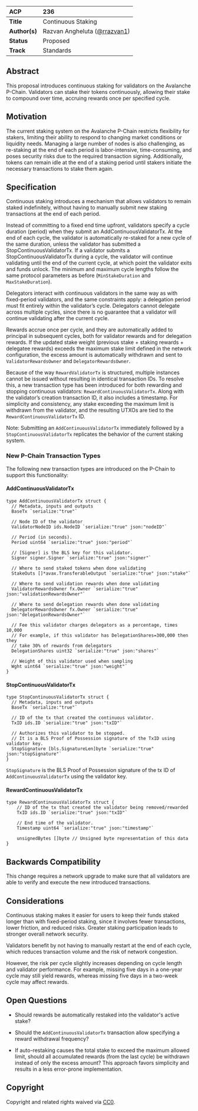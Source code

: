 | ACP           | 236                                                         |
|:--------------|:------------------------------------------------------------|
| **Title**     | Continuous Staking                                          |
| **Author(s)** | Razvan Angheluta ([@rrazvan1](https://github.com/rrazvan1)) |
| **Status**    | Proposed                                                    |
| **Track**     | Standards                                                   |

## Abstract

This proposal introduces continuous staking for validators on the Avalanche P-Chain. Validators can stake their tokens
continuously, allowing their stake to compound over time, accruing rewards once per specified cycle.

## Motivation

The current staking system on the Avalanche P-Chain restricts flexibility for stakers, limiting their ability to respond
to changing market conditions or liquidity needs. Managing a large number of nodes is also challenging, as re-staking at
the end of each period is labor-intensive, time-consuming, and poses security risks due to
the required transaction signing. Additionally, tokens can remain idle at the end of a staking period
until stakers initiate the necessary transactions to stake them again.

## Specification

Continuous staking introduces a mechanism that allows validators to remain staked indefinitely, without having to
manually submit new staking transactions at the end of each period.

Instead of committing to a fixed end time upfront, validators specify a cycle duration (period) when they submit an
AddContinuousValidatorTx. At the end of each cycle, the validator is automatically re-staked for a new cycle of the same
duration, unless the validator has submitted a StopContinuousValidatorTx. If a validator submits a
StopContinuousValidatorTx during a cycle, the validator will continue validating until the end of the current cycle, at
which point the validator exits and funds unlock. The minimum and maximum cycle lengths follow the same protocol
parameters as before (`MinStakeDuration` and `MaxStakeDuration`).

Delegators interact with continuous validators in the same way as with fixed-period validators, and the same constraints
apply: a delegation period must fit entirely within the validator’s cycle. Delegators cannot delegate across multiple
cycles, since there is no guarantee that a validator will continue validating after the current cycle.

Rewards accrue once per cycle, and they are automatically added to principal in subsequent cycles, both for validator
rewards and for delegation rewards. If the updated stake weight (previous stake + staking rewards + delegatee rewards)
exceeds the maximum stake limit defined in the network configuration, the excess amount is automatically withdrawn and
sent to `ValidatorRewardsOwner` and `DelegatorRewardsOwner`.

Because of the way `RewardValidatorTx` is structured, multiple instances cannot be issued without resulting in identical
transaction IDs. To resolve this, a new transaction type has been introduced for both rewarding and stopping continuous
validators: `RewardContinuousValidatorTx`. Along with the validator’s creation transaction ID, it also includes a
timestamp. For simplicity and consistency, any stake exceeding the maximum limit is withdrawn from the validator, and
the resulting UTXOs are tied to the `RewardContinuousValidatorTx` ID.

Note: Submitting an `AddContinuousValidatorTx` immediately followed by a `StopContinuousValidatorTx` replicates
the behavior of the current staking system.

### New P-Chain Transaction Types

The following new transaction types are introduced on the P-Chain to support this functionality:

#### AddContinuousValidatorTx

```golang
type AddContinuousValidatorTx struct {
  // Metadata, inputs and outputs
  BaseTx `serialize:"true"`
  
  // Node ID of the validator
  ValidatorNodeID ids.NodeID `serialize:"true" json:"nodeID"`
  
  // Period (in seconds).
  Period uint64 `serialize:"true" json:"period"`
  
  // [Signer] is the BLS key for this validator.
  Signer signer.Signer `serialize:"true" json:"signer"`
  
  // Where to send staked tokens when done validating
  StakeOuts []*avax.TransferableOutput `serialize:"true" json:"stake"`
  
  // Where to send validation rewards when done validating
  ValidatorRewardsOwner fx.Owner `serialize:"true" json:"validationRewardsOwner"`
  
  // Where to send delegation rewards when done validating
  DelegatorRewardsOwner fx.Owner `serialize:"true" json:"delegationRewardsOwner"`
  
  // Fee this validator charges delegators as a percentage, times 10,000
  // For example, if this validator has DelegationShares=300,000 then they
  // take 30% of rewards from delegators
  DelegationShares uint32 `serialize:"true" json:"shares"`
  
  // Weight of this validator used when sampling
  Wght uint64 `serialize:"true" json:"weight"`
}

```

#### StopContinuousValidatorTx

```golang
type StopContinuousValidatorTx struct {
  // Metadata, inputs and outputs
  BaseTx `serialize:"true"`
  
  // ID of the tx that created the continuous validator.
  TxID ids.ID `serialize:"true" json:"txID"`
  
  // Authorizes this validator to be stopped.
  // It is a BLS Proof of Possession signature of the TxID using validator key.
  StopSignature [bls.SignatureLen]byte `serialize:"true" json:"stopSignature"`
}
```

`StopSignature` is the BLS Proof of Possession signature of the tx ID of `AddContinuousValidatorTx` using the validator
key.

#### RewardContinuousValidatorTx

```golang
type RewardContinuousValidatorTx struct {
    // ID of the tx that created the validator being removed/rewarded
    TxID ids.ID `serialize:"true" json:"txID"`

    // End time of the validator.
    Timestamp uint64 `serialize:"true" json:"timestamp"`
    
    unsignedBytes []byte // Unsigned byte representation of this data
}

```

## Backwards Compatibility

This change requires a network upgrade to make sure that all validators are able to verify and execute the new
introduced transactions.

## Considerations

Continuous staking makes it easier for users to keep their funds staked longer than with fixed-period staking, since it
involves fewer transactions, lower friction, and reduced risks.
Greater staking participation leads to stronger overall network security.

Validators benefit by not having to manually restart at the end of each cycle, which reduces transaction volume and the
risk of network congestion.

However, the risk per cycle slightly increases depending on cycle length and validator performance. For example, missing
five days in a one-year cycle may still yield rewards, whereas missing five days in a two-week cycle may affect rewards.

## Open Questions

- Should rewards be automatically restaked into the validator's active stake?

- Should the `AddContinuousValidatorTx` transaction allow specifying a reward withdrawal frequency?

- If auto-restaking causes the total stake to exceed the maximum allowed limit, should all accumulated rewards (from the
  last cycle) be withdrawn instead of only the excess amount? This approach favors simplicity and results in a less
  error-prone implementation.

## Copyright

Copyright and related rights waived via [CC0](https://creativecommons.org/publicdomain/zero/1.0/).
